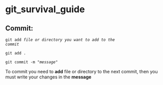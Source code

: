 # git_survival_guide
## Commit:
<code>git add *file or directory you want to add to the commit*</code>

<code>git add .</code>

<code>git commit -m "*message*"</code>  

To commit you need to **add** file or directory to the next commit, then you must write your changes in the **message**
